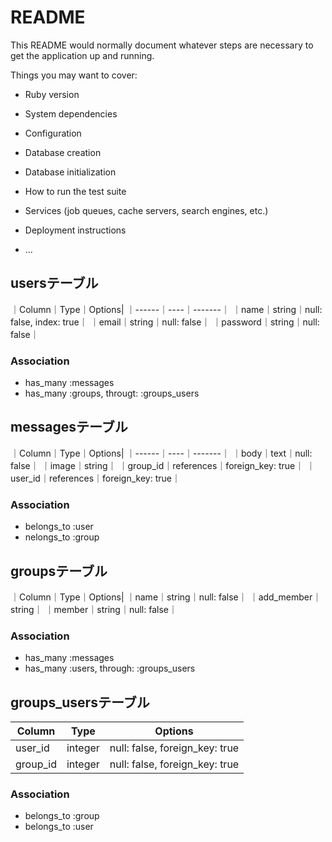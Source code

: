 # README

This README would normally document whatever steps are necessary to get the
application up and running.

Things you may want to cover:

* Ruby version

* System dependencies

* Configuration

* Database creation

* Database initialization

* How to run the test suite

* Services (job queues, cache servers, search engines, etc.)

* Deployment instructions

* ...

## usersテーブル
｜Column｜Type｜Options|
｜------｜----｜-------｜
｜name｜string｜null: false, index: true｜
｜email｜string｜null: false｜
｜password｜string｜null: false｜

### Association
- has_many :messages
- has_many :groups, througt: :groups_users

## messagesテーブル
｜Column｜Type｜Options|
｜------｜----｜-------｜
｜body｜text｜null: false｜
｜image｜string｜
｜group_id｜references｜foreign_key: true｜
｜user_id｜references｜foreign_key: true｜

### Association
- belongs_to :user
- nelongs_to :group

## groupsテーブル
｜Column｜Type｜Options|
｜name｜string｜null: false｜
｜add_member｜string｜
｜member｜string｜null: false｜

### Association
- has_many :messages
- has_many :users, through: :groups_users

## groups_usersテーブル

|Column|Type|Options|
|------|----|-------|
|user_id|integer|null: false, foreign_key: true|
|group_id|integer|null: false, foreign_key: true|

### Association
- belongs_to :group
- belongs_to :user
